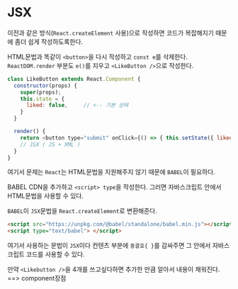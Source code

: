 # JSX 
이전과 같은 방식(`React.createElement` 사용)으로 작성하면 코드가 복잡해지기 때문에
좀더 쉽게 작성하도록한다.

HTML문법과 똑같이 `<button>`을 다시 작성하고 `const e`를 삭제한다.
`ReactDOM.render` 부분도 `e()`를 지우고 `<LikeButton />`으로 작성한다.
```javascript
class LikeButton extends React.Component {
  constructor(props) {
    super(props);
    this.state = {
      liked: false,     // <-- 기본 상태
    }
  }

  render() {
    return <button type="submit" onClick={() => { this.setState({ liked: true }) }}>{this.state.liked === true ? 'Liked' : 'like'}</button>
    // JSX ( JS + XML )
  }
}
```
여기서 문제는 `React`는 HTML문법을 지원해주지 않기 때문에 `BABEL`이 필요하다.

BABEL CDN을 추가하고 `<script> type`을 작성한다.
그러면 자바스크립트 안에서 HTML문법을 사용할 수 있다.

`BABEL`이 `JSX`문법을 `React.createElement`로 변환해준다.
```html
<script src="https://unpkg.com/@babel/standalone/babel.min.js"></script>
<script type="text/babel"> </script>
```
여기서 사용하는 문법이 `JSX`이다
컨텐츠 부분에 `중괄호{ }`를 감싸주면 그 안에서 자바스크립트 코드를 사용할 수 있다.

만약 `<Likebutton />`을 4개를 쓰고싶다하면 추가한 만큼 알아서 내용이 채워진다. ==> component장점

[](./jsx_component.html)